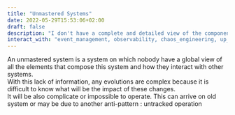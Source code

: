 ```yaml
---
title: "Unmastered Systems"
date: 2022-05-29T15:53:06+02:00
draft: false
description: "I don't have a complete and detailed view of the components which my systems rely on"
interact_with: "event_management, observability, chaos_engineering, up_to_date_inventory, continuous_knowledge"
---
```


An unmastered system is a system on which nobody have a global view of all the elements that compose this system and how they interact with other systems.  
With this lack of information, any evolutions are complex because it is difficult to know what will be the impact of these changes.  
It will be also complicate or impossible to operate. This can arrive on old system or may be due to another anti-pattern : untracked operation  
